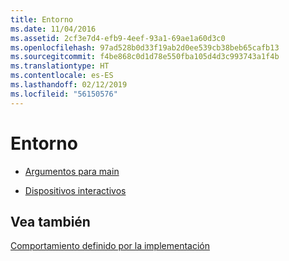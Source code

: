 ```yaml
---
title: Entorno
ms.date: 11/04/2016
ms.assetid: 2cf3e7d4-efb9-4eef-93a1-69ae1a60d3c0
ms.openlocfilehash: 97ad528b0d33f19ab2d0ee539cb38beb65cafb13
ms.sourcegitcommit: f4be868c0d1d78e550fba105d4d3c993743a1f4b
ms.translationtype: HT
ms.contentlocale: es-ES
ms.lasthandoff: 02/12/2019
ms.locfileid: "56150576"
---
```

# <a name="environment"></a>Entorno

- [Argumentos para main](../c-language/arguments-to-main.md)

- [Dispositivos interactivos](../c-language/interactive-devices.md)

## <a name="see-also"></a>Vea también

[Comportamiento definido por la implementación](../c-language/implementation-defined-behavior.md)
